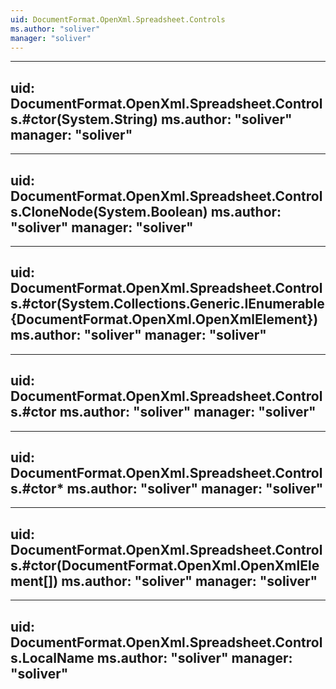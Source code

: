 ```yaml
---
uid: DocumentFormat.OpenXml.Spreadsheet.Controls
ms.author: "soliver"
manager: "soliver"
---
```


---
uid: DocumentFormat.OpenXml.Spreadsheet.Controls.#ctor(System.String)
ms.author: "soliver"
manager: "soliver"
---

---
uid: DocumentFormat.OpenXml.Spreadsheet.Controls.CloneNode(System.Boolean)
ms.author: "soliver"
manager: "soliver"
---

---
uid: DocumentFormat.OpenXml.Spreadsheet.Controls.#ctor(System.Collections.Generic.IEnumerable{DocumentFormat.OpenXml.OpenXmlElement})
ms.author: "soliver"
manager: "soliver"
---

---
uid: DocumentFormat.OpenXml.Spreadsheet.Controls.#ctor
ms.author: "soliver"
manager: "soliver"
---

---
uid: DocumentFormat.OpenXml.Spreadsheet.Controls.#ctor*
ms.author: "soliver"
manager: "soliver"
---

---
uid: DocumentFormat.OpenXml.Spreadsheet.Controls.#ctor(DocumentFormat.OpenXml.OpenXmlElement[])
ms.author: "soliver"
manager: "soliver"
---

---
uid: DocumentFormat.OpenXml.Spreadsheet.Controls.LocalName
ms.author: "soliver"
manager: "soliver"
---
